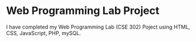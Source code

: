 # Web Programming Lab Project
<p>I have completed my Web Programming Lab (CSE 302) Poject using HTML, CSS, JavaScript, PHP, mySQL.</p>

